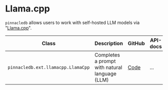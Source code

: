 # Llama.cpp


`pinnacledb` allows users to work with self-hosted LLM models via "[Llama.cpp](https://github.com/ggerganov/llama.cpp)".

| Class | Description | GitHub | API-docs |
| --- | --- | --- | --- |
| `pinnacledb.ext.llamacpp.LlamaCpp` | Completes a prompt with natural language (LLM) | [Code](https://github.com/SuperDuperDB/pinnacledb/blob/main/pinnacledb/ext/llamacpp/model.py) | ... |